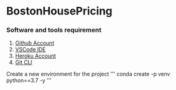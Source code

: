 # BostonHousePricing

### Software and tools requirement
1. [Github Account](https://github.com)
2. [VSCode IDE](https://code.visualstudio.com)
3. [Heroku Account](https://heroku.com)
4. [Git CLI](https://git-scm.com/download/win)

Create a new environment for the project
'''
    conda create -p venv python==3.7 -y
    '''
    